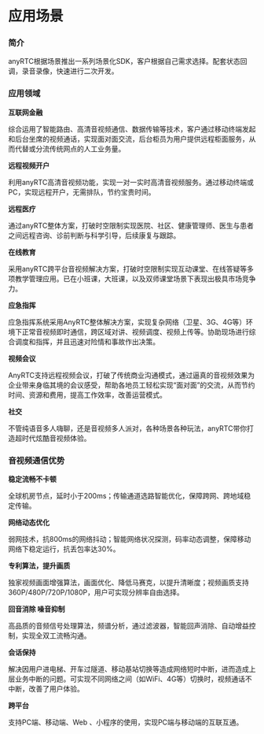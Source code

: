 # 应用场景



### 简介

anyRTC根据场景推出一系列场景化SDK，客户根据自己需求选择。配套状态回调，录音录像，快速进行二次开发。

### 应用领域

**互联网金融**

综合运用了智能路由、高清音视频通信、数据传输等技术，客户通过移动终端发起和后台坐席的视频通话，实现面对面交流，后台柜员为用户提供远程柜面服务，从而代替或分流传统网点的人工业务量。

**远程视频开户**

利用anyRTC高清音视频功能，实现一对一实时高清音视频服务。通过移动终端或PC，实现远程开户，无需排队，节约宝贵时间。

**远程医疗**

通过anyRTC整体方案，打破时空限制实现医院、社区、健康管理师、医生与患者之间远程咨询、诊前判断与科学引导，后续康复与跟踪。

**在线教育**

采用anyRTC跨平台音视频解决方案，打破时空限制实现互动课堂、在线答疑等多项教学管理应用。已在小班课，大班课，以及双师课堂场景下表现出极具市场竞争力。

**应急指挥**

应急指挥系统采用AnyRTC整体解决方案，实现复杂网络（卫星、3G、4G等）环境下正常音视频即时通信，跨区域对讲、视频调度、视频上传等。协助现场进行综合调度和指挥，并且迅速对险情和事故作出决策。

**视频会议**

AnyRTC支持远程视频会议，打破了传统商业沟通模式，通过逼真的音视频效果为企业带来身临其境的会议感受，帮助各地员工轻松实现“面对面”的交流，从而节约时间、资源和费用，提高工作效率，改善运营模式。

**社交**

不管纯语音多人嗨聊，还是音视频多人派对，各种场景各种玩法，anyRTC带你打造超时代炫酷音视频体验。



### 音视频通信优势

**稳定流畅不卡顿**

全球机房节点，延时小于200ms；传输通道选路智能优化，保障跨网、跨地域稳定传输。

**网络动态优化**

弱网技术，抗800ms的网络抖动；智能网络状况探测，码率动态调整，保障移动网络下稳定运行，抗丢包率达30%。

**专利算法，提升画质**

独家视频画面增强算法，画面优化、降低马赛克，以提升清晰度；视频画质支持360P/480P/720P/1080P，用户可实现分辨率自由选择。

**回音消除 噪音抑制**

高品质的音频信号处理算法，频谱分析，通过滤波器，智能回声消除、自动增益控制，实现全双工流畅沟通。

**会话保持**

解决因用户进电梯、开车过隧道、移动基站切换等造成网络短时中断，进而造成上层业务中断的问题。可实现不同网络之间（如WiFi、4G等）切换时，视频通话不中断，改善了用户体验。

**跨平台**

支持PC端、移动端、Web 、小程序的使用，实现PC端与移动端的互联互通。